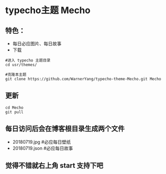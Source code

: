
# typecho主题 Mecho

## 特色：
- 每日必应图片、每日故事
- 下载

```
#进入 typecho 主题目录
cd usr/themes/

#克隆本主题
git clone https://github.com/WarnerYang/typecho-theme-Mecho.git Mecho

```

## 更新

```
cd Mecho 
git pull
```

## 每日访问后会在博客根目录生成两个文件
- 20180719.jpg  #必应每日壁纸
- 20180719.json #必应每日故事

## 觉得不错就右上角  start 支持下吧
